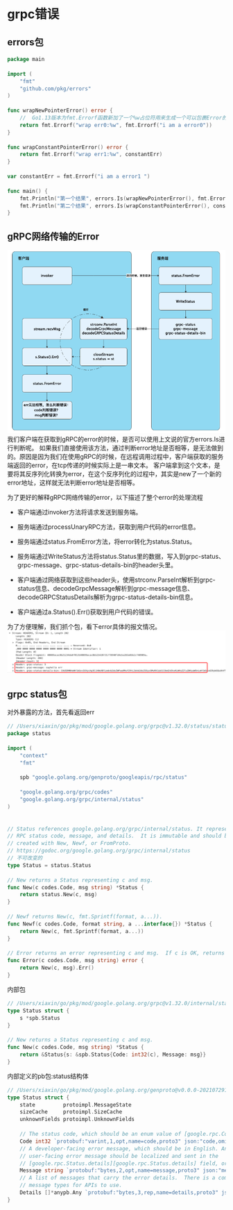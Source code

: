 # grpc错误

## errors包
```go
package main

import (
	"fmt"
	"github.com/pkg/errors"
)

func wrapNewPointerError() error {
	// 	Go1.13版本为fmt.Errorf函数新加了一个%w占位符用来生成一个可以包裹Error的Wrapping Error。
	return fmt.Errorf("wrap err0:%w", fmt.Errorf("i am a error0"))
}

func wrapConstantPointerError() error {
	return fmt.Errorf("wrap err1:%w", constantErr)
}

var constantErr = fmt.Errorf("i am a error1 ")

func main() {
	fmt.Println("第一个结果", errors.Is(wrapNewPointerError(), fmt.Errorf("i am a error0"))) // false
	fmt.Println("第二个结果", errors.Is(wrapConstantPointerError(), constantErr))            //true
}

```

## gRPC网络传输的Error
![](.error_images/error_transfer_in_grpc.png)     
我们客户端在获取到gRPC的error的时候，是否可以使用上文说的官方errors.Is进行判断呢。
如果我们直接使用该方法，通过判断error地址是否相等，是无法做到的。原因是因为我们在使用gRPC的时候，在远程调用过程中，客户端获取的服务端返回的error，在tcp传递的时候实际上是一串文本。
客户端拿到这个文本，是要将其反序列化转换为error，在这个反序列化的过程中，其实是new了一个新的error地址，这样就无法判断error地址是否相等。

为了更好的解释gRPC网络传输的error，以下描述了整个error的处理流程
- 客户端通过invoker方法将请求发送到服务端。

- 服务端通过processUnaryRPC方法，获取到用户代码的error信息。

- 服务端通过status.FromError方法，将error转化为status.Status。

- 服务端通过WriteStatus方法将status.Status里的数据，写入到grpc-status、grpc-message、grpc-status-details-bin的header头里。

- 客户端通过网络获取到这些header头，使用strconv.ParseInt解析到grpc-status信息、decodeGrpcMessage解析到grpc-message信息、decodeGRPCStatusDetails解析为grpc-status-details-bin信息。

- 客户端通过a.Status().Err()获取到用户代码的错误。

为了方便理解，我们抓个包，看下error具体的报文情况。
![](.error_images/error_packets_in_grpc.png)


## grpc status包
对外暴露的方法，首先看返回err
```go
// /Users/xiaxin/go/pkg/mod/google.golang.org/grpc@v1.32.0/status/status.go
package status

import (
	"context"
	"fmt"

	spb "google.golang.org/genproto/googleapis/rpc/status"

	"google.golang.org/grpc/codes"
	"google.golang.org/grpc/internal/status"
)


// Status references google.golang.org/grpc/internal/status. It represents an
// RPC status code, message, and details.  It is immutable and should be
// created with New, Newf, or FromProto.
// https://godoc.org/google.golang.org/grpc/internal/status
// 不可改变的
type Status = status.Status

// New returns a Status representing c and msg.
func New(c codes.Code, msg string) *Status {
	return status.New(c, msg)
}

// Newf returns New(c, fmt.Sprintf(format, a...)).
func Newf(c codes.Code, format string, a ...interface{}) *Status {
	return New(c, fmt.Sprintf(format, a...))
}

// Error returns an error representing c and msg.  If c is OK, returns nil.
func Error(c codes.Code, msg string) error {
	return New(c, msg).Err()
}
```
内部包
```go
// /Users/xiaxin/go/pkg/mod/google.golang.org/grpc@v1.32.0/internal/status/status.go
type Status struct {
	s *spb.Status
}

// New returns a Status representing c and msg.
func New(c codes.Code, msg string) *Status {
	return &Status{s: &spb.Status{Code: int32(c), Message: msg}}
}
```
内部定义的pb包:status结构体
```go
// /Users/xiaxin/go/pkg/mod/google.golang.org/genproto@v0.0.0-20210729151513-df9385d47c1b/googleapis/rpc/status/status.pb.go
type Status struct {
	state         protoimpl.MessageState
	sizeCache     protoimpl.SizeCache
	unknownFields protoimpl.UnknownFields

	// The status code, which should be an enum value of [google.rpc.Code][google.rpc.Code].
	Code int32 `protobuf:"varint,1,opt,name=code,proto3" json:"code,omitempty"`
	// A developer-facing error message, which should be in English. Any
	// user-facing error message should be localized and sent in the
	// [google.rpc.Status.details][google.rpc.Status.details] field, or localized by the client.
	Message string `protobuf:"bytes,2,opt,name=message,proto3" json:"message,omitempty"`
	// A list of messages that carry the error details.  There is a common set of
	// message types for APIs to use.
	Details []*anypb.Any `protobuf:"bytes,3,rep,name=details,proto3" json:"details,omitempty"`
}
```
